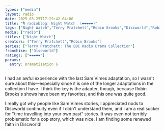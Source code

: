 ```yaml
---
types: ["media"]
layout: radio
date: 2025-03-25T17:29:42-04:00
title: "🎙️ radioblog: Night Watch  (❤️❤️❤️❤️❤️)"
tags: ["Night Watch","Terry Pratchett","Robin Brooks","Discworld","Robin Brooks"]
media: ["radio"]
titles: ["Night Watch"]
creators: ["Terry Pratchett","Robin Brooks"]
series: ["Terry Pratchett: The BBC Radio Drama Collection"]
franchise: ["Discworld"]
ratings: ["❤️❤️❤️❤️❤️"]
params:
  entry: Dramatisation 6
---
```


I had an awful experience with the last Sam Vimes adaptation, so I wasn't sure about this—especially since it is one of the longer adaptations in the collection I have. I think the key is the adapter, though, because Robin Brooks's shows have been my favorites, and this one was quite good.

I really got why people like Sam Vimes stories, I appreciated nods to Discworld continuity even if I didn't understand them, and I am a real sucker for "time travelling into your own past" stories. It was even not terribly problematic for a cop story, which was nice. I am finding some renewed faith in Discworld!